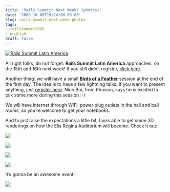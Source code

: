 ```yaml
---
title: 'Rails Summit: Next Week! (photos)'
date: '2008-10-06T19:24:00-03:00'
slug: rails-summit-next-week-photos
tags:
- railssummit2008
- english
draft: false
---
```


[![Rails Summit Latin America](http://site.locaweb.com.br/images/locaweb/en_US/railssummit/banners/468x60.gif "Rails Summit Latin America")](http://site.locaweb.com.br/railssummit/default.asp)

All right folks, do not forget: **Rails Summit Latin America** approaches, on the 15th and 16th next week! If you still didn’t register, [click here](http://www.locaweb.com.br/railssummit-en).

Another thing: we will have a small [**Birds of a Feather**](http://spreadsheets.google.com/viewform?key=pU_MriAPjg2Aio1o2Qp6-Pw) session at the end of the first day. The idea is to have a few lightning talks. If you want to present anything, just [register here](http://spreadsheets.google.com/viewform?key=pU_MriAPjg2Aio1o2Qp6-Pw). Ninh Bui, from Phusion, says he is excited to talk some more during this session :-)

We will have internet through WiFi, power plug outlets in the hall and ball rooms, so you’re welcome to get your notebooks.

And to just raise the expectations a little bit, I was able to get some 3D renderings on how the Elis Regina Auditorium will become. Check it out:

[![](http://s3.amazonaws.com/akitaonrails/assets/2008/10/6/Picture_2.png)](http://www.anhembi.com.br/anhembi/bin/view/Elis/WebHome)


[![](http://s3.amazonaws.com/akitaonrails/assets/2008/10/6/Picture_3.png)](http://www.anhembi.com.br/anhembi/bin/view/Elis/WebHome)

[![](http://s3.amazonaws.com/akitaonrails/assets/2008/10/6/Picture_4.png)](http://www.anhembi.com.br/anhembi/bin/view/Elis/WebHome)

[![](http://s3.amazonaws.com/akitaonrails/assets/2008/10/6/DSC05860.JPG)](http://www.anhembi.com.br/anhembi/bin/view/Elis/WebHome)

It’s gonna be an awesome event!

[![](http://s3.amazonaws.com/akitaonrails/assets/2008/10/2/Picture_1_1.png)](http://www.locaweb.com.br/railssummit-en)

